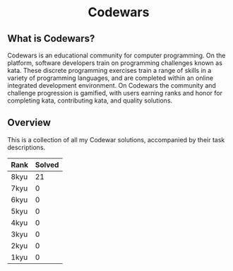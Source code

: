 # <div align ="center">Codewars</div>
## What is Codewars?
Codewars is an educational community for computer programming. On the platform, software developers train on programming challenges known as kata. These discrete programming exercises train a range of skills in a variety of programming languages, and are completed within an online integrated development environment. On Codewars the community and challenge progression is gamified, with users earning ranks and honor for completing kata, contributing kata, and quality solutions.
## Overview
This is a collection of all my Codewar solutions, accompanied by their task descriptions.

| Rank | Solved |
|------|--------|
| 8kyu | 21     |
| 7kyu | 0      |
| 6kyu | 0      |
| 5kyu | 0      |
| 4kyu | 0      |
| 3kyu | 0      |
| 2kyu | 0      |
| 1kyu | 0      |

